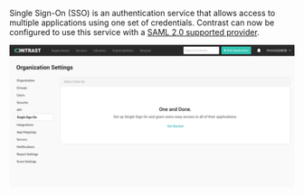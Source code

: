 <!--
title: "Applications"
description: "Overview of application settings"
tags: "Admin Organization settings applications"
-->

Single Sign-On (SSO) is an authentication service that allows access to multiple applications using one set of credentials. Contrast can now be configured to use this service with a [SAML 2.0 supported provider](https://docs.oasis-open.org/security/saml/v2.0/saml-core-2.0-os.pdf). 


<a href="assets/images/SSOOrgSettings.png" rel="lightbox" title="Single Sign-On Onboarding - Org Settings"><img class="thumbnail" src="assets/images/SSOOrgSettings.png"/></a>

